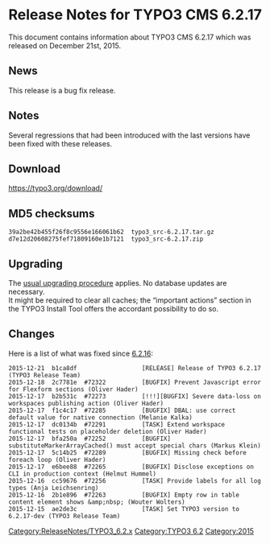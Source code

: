 Release Notes for TYPO3 CMS 6.2.17
==================================

This document contains information about TYPO3 CMS 6.2.17 which was
released on December 21st, 2015.

News
----

This release is a bug fix release.

Notes
-----

Several regressions that had been introduced with the last versions have
been fixed with these releases.

Download
--------

<https://typo3.org/download/>

MD5 checksums
-------------

    39a2be42b455f26f8c9556e166061b62  typo3_src-6.2.17.tar.gz
    d7e12d20608275fef71809160e1b7121  typo3_src-6.2.17.zip

Upgrading
---------

The [usual upgrading
procedure](https://docs.typo3.org/typo3cms/InstallationGuide/) applies.
No database updates are necessary.\
It might be required to clear all caches; the “important actions”
section in the TYPO3 Install Tool offers the accordant possibility to do
so.

Changes
-------

Here is a list of what was fixed since
[6.2.16](TYPO3_CMS_6.2.16 "wikilink"):

    2015-12-21  b1ca8df                  [RELEASE] Release of TYPO3 6.2.17 (TYPO3 Release Team)
    2015-12-18  2c7781e  #72322          [BUGFIX] Prevent Javascript error for Flexform sections (Oliver Hader)
    2015-12-17  b2b531c  #72273          [!!!][BUGFIX] Severe data-loss on workspaces publishing action (Oliver Hader)
    2015-12-17  f1c4c17  #72285          [BUGFIX] DBAL: use correct default value for native connection (Melanie Kalka)
    2015-12-17  dc0134b  #72291          [TASK] Extend workspace functional tests on placeholder deletion (Oliver Hader)
    2015-12-17  bfa250a  #72252          [BUGFIX] substituteMarkerArrayCached() must accept special chars (Markus Klein)
    2015-12-17  5c14b25  #72289          [BUGFIX] Missing check before foreach loop (Oliver Hader)
    2015-12-17  e6bee88  #72265          [BUGFIX] Disclose exceptions on CLI in production context (Helmut Hummel)
    2015-12-16  cc59676  #72256          [TASK] Provide labels for all log types (Anja Leichsenring)
    2015-12-16  2b1e896  #72263          [BUGFIX] Empty row in table content element shows &amp;nbsp; (Wouter Wolters)
    2015-12-15  ae2de3c                  [TASK] Set TYPO3 version to 6.2.17-dev (TYPO3 Release Team)

<Category:ReleaseNotes/TYPO3_6.2.x> [Category:TYPO3
6.2](Category:TYPO3_6.2 "wikilink") <Category:2015>
